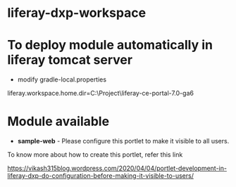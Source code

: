 # liferay-dxp-workspace

# To deploy module automatically in liferay tomcat server
- modify gradle-local.properties

liferay.workspace.home.dir=C:\\Project\\liferay-ce-portal-7.0-ga6

# Module available
- **sample-web** - Please configure this portlet to make it visible to all users.

To know more about how to create this portlet, refer this link

https://vikash315blog.wordpress.com/2020/04/04/portlet-development-in-liferay-dxp-do-configuration-before-making-it-visible-to-users/

